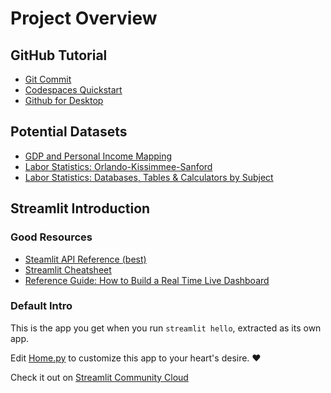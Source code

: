 # Project Overview
## GitHub Tutorial
- [Git Commit](https://www.atlassian.com/git/tutorials/saving-changes/git-commit)
- [Codespaces Quickstart](https://docs.github.com/en/codespaces/getting-started/quickstart)
- [Github for Desktop](https://desktop.github.com/)

## Potential Datasets
- [GDP and Personal Income Mapping](https://apps.bea.gov/itable/?ReqID=99&step=1)
- [Labor Statistics: Orlando-Kissimmee-Sanford](https://www.bls.gov/eag/eag.fl_orlando_msa.htm)
- [Labor Statistics: Databases, Tables & Calculators by Subject](https://data.bls.gov/timeseries/LAUMT123674000000005?amp%3bdata_tool=XGtable&output_view=data&include_graphs=true)

## Streamlit Introduction
### Good Resources
- [Steamlit API Reference (best)](https://docs.streamlit.io/library/api-reference)
- [Streamlit Cheatsheet](https://docs.streamlit.io/library/cheatsheet)
- [Reference Guide: How to Build a Real Time Live Dashboard](https://blog.streamlit.io/how-to-build-a-real-time-live-dashboard-with-streamlit/)

### Default Intro

This is the app you get when you run `streamlit hello`, extracted as its own app.

Edit [Home.py](./Home.py) to customize this app to your heart's desire. ❤️

Check it out on [Streamlit Community Cloud](https://st-hello-app.streamlit.app/)